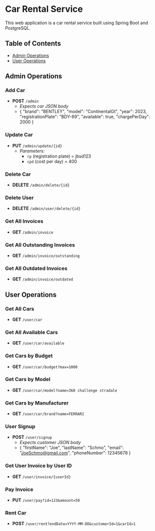 # Car Rental Service

This web application is a car rental service built using Spring Boot and PostgreSQL.

## Table of Contents
- [Admin Operations](#admin-operations)
- [User Operations](#user-operations)

## Admin Operations

### Add Car
- **POST** `/admin`
  - *Expects car JSON body*
  - {
  "brand": "BENTLEY",
  "model": "ContinentalGt",
  "year": 2023,
  "registrationPlate": "BDY-69",
  "available": true,
  "chargePerDay": 2000
}


### Update Car
- **PUT** `/admin/update/{id}`
  - *Parameters:* 
    - `rp` (registration plate) = jbsd123
    - `cpd` (cost per day) = 400

### Delete Car
- **DELETE** `/admin/delete/{id}`

### Delete User
- **DELETE** `/admin/user/delete/{id}`

### Get All Invoices
- **GET** `/admin/invoice`

### Get All Outstanding Invoices
- **GET** `/admin/invoice/outstanding`

### Get All Outdated Invoices
- **GET** `/admin/invoice/outdated`

## User Operations

### Get All Cars
- **GET** `/user/car`

### Get All Available Cars
- **GET** `/user/car/available`

### Get Cars by Budget
- **GET** `/user/car/budget?max=1000`

### Get Cars by Model
- **GET** `/user/car/model?name=360 challenge stradale`

### Get Cars by Manufacturer
- **GET** `/user/car/brand?name=FERRARI`

### User Signup
- **POST** `/user/signup`
  - *Expects customer JSON body*
  - {
  "firstName": "Joe",
  "lastName": "Schmo",
  "email": "JoeSchmo@gmail.com",
  "phoneNumber": 12345678
}

### Get User Invoice by User ID
- **GET** `/user/invoice/{userId}`

### Pay Invoice
- **PUT** `/user/pay?id=123&amount=50`

### Rent Car
- **POST** `/user/rent?endDate=YYYY-MM-DD&customerId=1&carId=1`
